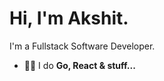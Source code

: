 <h1>Hi, I'm Akshit.</h1>

I'm a Fullstack Software Developer.

- 👨‍💻 I do **Go, React & stuff...**

<!--   GitHub Readme Stats -->

<!-- ![Akshit's GitHub stats](https://github-readme-stats.vercel.app/api?username=akshzyx&count_private=true&show_icons=true&theme=dark)

<p align="center"> <img Src="http://github-readme-streak-stats.vercel.com?user=akshzyx&theme=dark&" /> 


[<p href="https://github.com/anuraghazra/github-readme-stats" align="center"><img align="center" src="https://github-readme-stats.vercel.app/api/top-langs/?username=akshzyx&layout=compact&theme=dark" /></p>](https://github.com/akshzyx) -->

